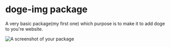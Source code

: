 # doge-img package

A very basic package(my first one) which purpose is to make it to add doge to you're website.

![A screenshot of your package](atom://doge-img/res/pic.png)
